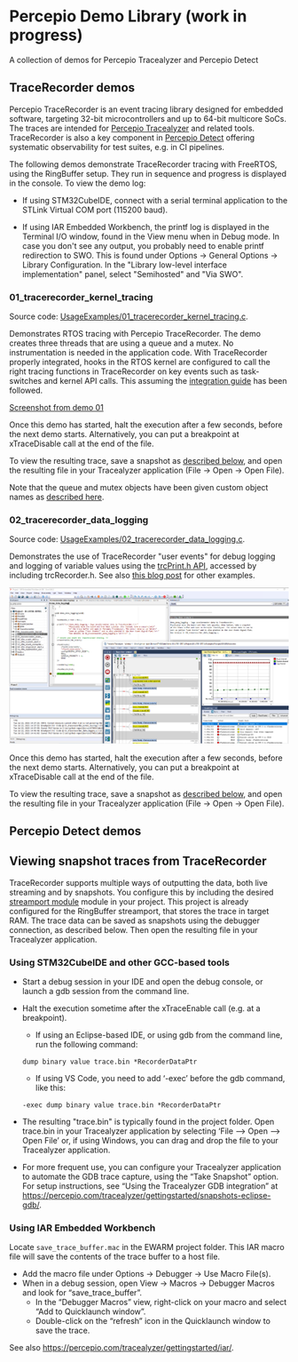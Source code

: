 # Percepio Demo Library (work in progress)
A collection of demos for Percepio Tracealyzer and Percepio Detect

## TraceRecorder demos
Percepio TraceRecorder is an event tracing library designed for embedded software, targeting 32-bit microcontrollers and up to 64-bit multicore SoCs. The traces are intended for [Percepio Tracealyzer](https://percepio.com/tracealyzer) and related tools. TraceRecorder is also a key component in [Percepio Detect](https://percepio.com/detect) offering systematic observability for test suites, e.g. in CI pipelines.

The following demos demonstrate TraceRecorder tracing with FreeRTOS, using the RingBuffer setup. They run in sequence and progress is displayed in the console. To view the demo log:

* If using STM32CubeIDE, connect with a serial terminal application to the STLink Virtual COM port (115200 baud).

* If using IAR Embedded Workbench, the printf log is displayed in the Terminal I/O window, found in the View menu when in Debug mode. In case you don't see any output, you probably need to enable printf redirection to SWO. This is found under Options -> General Options -> Library Configuration. In the "Library low-level interface implementation" panel, select "Semihosted" and "Via SWO".

### 01_tracerecorder_kernel_tracing
Source code: [UsageExamples/01_tracerecorder_kernel_tracing.c](UsageExamples/01_tracerecorder_kernel_tracing.c).

Demonstrates RTOS tracing with Percepio TraceRecorder. The demo creates three threads that are using a queue and a mutex. No instrumentation is needed in the application code. With TraceRecorder properly integrated, hooks in the RTOS kernel are configured to call the right tracing functions in TraceRecorder on key events such as task-switches and kernel API calls. This assuming the [integration guide](https://percepio.com/getstarted/latest/html/) has been followed.

[Screenshot from demo 01](Screenshots/01.png)

Once this demo has started, halt the execution after a few seconds, before the next demo starts. Alternatively, you can put a breakpoint at xTraceDisable call at the end of the file.

To view the resulting trace, save a snapshot as [described below](#viewing-snapshot-traces-from-tracerecorder), and open the resulting file in your Tracealyzer application (File -> Open -> Open File). 

Note that the queue and mutex objects have been given custom object names as [described here](https://percepio.com/naming-your-kernel-objects/). 

### 02_tracerecorder_data_logging
Source code: [UsageExamples/02_tracerecorder_data_logging.c](UsageExamples/02_tracerecorder_data_logging.c).

Demonstrates the use of TraceRecorder "user events" for debug logging and logging of variable values using the [trcPrint.h API](https://github.com/percepio/TraceRecorderSource/blob/main/include/trcPrint.h), accessed by including trcRecorder.h. See also [this blog post](https://percepio.com/understanding-your-application-with-user-events/) for other examples.

![Screenshot from demo 02](Screenshots/02.png)

Once this demo has started, halt the execution after a few seconds, before the next demo starts. Alternatively, you can put a breakpoint at xTraceDisable call at the end of the file.

To view the resulting trace, save a snapshot as [described below](#viewing-snapshot-traces-from-tracerecorder), and open the resulting file in your Tracealyzer application (File -> Open -> Open File). 

## Percepio Detect demos

## Viewing snapshot traces from TraceRecorder
TraceRecorder supports multiple ways of outputting the data, both live streaming and by snapshots. You configure this by including the desired [streamport module](https://github.com/percepio/TraceRecorderSource/tree/main/streamports) module in your project. This project is already configured for the RingBuffer streamport, that stores the trace in target RAM. The trace data can be saved as snapshots using the debugger connection, as described below. Then open the resulting file in your Tracealyzer application.

### Using STM32CubeIDE and other GCC-based tools
* Start a debug session in your IDE and open the debug console, or launch a gdb session from the command line.
* Halt the execution sometime after the xTraceEnable call (e.g. at a breakpoint).
  - If using an Eclipse-based IDE, or using gdb from the command line, run the following command:
  ```
  dump binary value trace.bin *RecorderDataPtr
  ```
  - If using VS Code, you need to add ‘-exec’ before the gdb command, like this:
  ```
  -exec dump binary value trace.bin *RecorderDataPtr
  ```
* The resulting "trace.bin" is typically found in the project folder. Open trace.bin in your Tracealyzer application by selecting ‘File –> Open –> Open File’ or, if using Windows, you can drag and drop the file to your Tracealyzer application.

* For more frequent use, you can configure your Tracealyzer application to automate the GDB trace capture, using the “Take Snapshot” option. For setup instructions, see “Using the Tracealyzer GDB integration” at https://percepio.com/tracealyzer/gettingstarted/snapshots-eclipse-gdb/.

### Using IAR Embedded Workbench
Locate `save_trace_buffer.mac` in the EWARM project folder. This IAR macro file will save the contents of the trace buffer to a host file.

* Add the macro file under Options -> Debugger -> Use Macro File(s).
* When in a debug session, open View -> Macros -> Debugger Macros and look for “save_trace_buffer”.
  - In the “Debugger Macros” view, right-click on your macro and select “Add to Quicklaunch window”. 
  - Double-click on the “refresh” icon in the Quicklaunch window to save the trace.

See also https://percepio.com/tracealyzer/gettingstarted/iar/.
